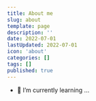 ```yaml
---
title: About me
slug: about
template: page
description: ''
date: 2022-07-01
lastUpdated: 2022-07-01
icon: 'about'
categories: []
tags: []
published: true
---
```



- 🌱 I’m currently learning ...